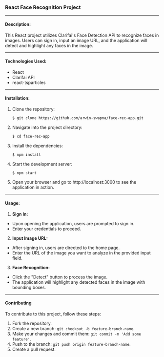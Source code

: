 ### React Face Recognition Project

---

#### Description:

This React project utilizes Clarifai's Face Detection API to recognize faces in images. Users can sign in, input an image URL, and the application will detect and highlight any faces in the image.

---

#### Technologies Used:

- React
- Clarifai API
- react-tsparticles

---

#### Installation:

1. Clone the repository:
   ```bash
   $ git clone https://github.com/arwin-swapna/face-rec-app.git
2. Navigate into the project directory:
   ```bash
   $ cd face-rec-app
3. Install the dependencies:
   ```bash
   $ npm install
4. Start the development server:
   ```bash
   $ npm start
5. Open your browser and go to http://localhost:3000 to see the application in action.

---

#### Usage:

1. **Sign In:**
- Upon opening the application, users are prompted to sign in.
- Enter your credentials to proceed.

2. **Input Image URL:**
- After signing in, users are directed to the home page.
- Enter the URL of the image you want to analyze in the provided input field.

3. **Face Recognition:**
- Click the "Detect" button to process the image.
- The application will highlight any detected faces in the image with bounding boxes.

---

#### Contributing
To contribute to this project, follow these steps:

1. Fork the repository.
2. Create a new branch: `git checkout -b feature-branch-name`.
3. Make your changes and commit them: `git commit -m 'Add some feature'`.
4. Push to the branch: `git push origin feature-branch-name`.
5. Create a pull request.
